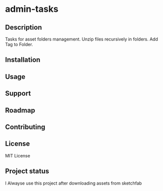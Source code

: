 # admin-tasks

## Description
Tasks for asset folders management. Unzip files recursively in folders. Add Tag to Folder.

## Installation

## Usage

## Support

## Roadmap

## Contributing

## License
MIT License

## Project status
I Alwayse use this project after downloading assets from sketchfab
